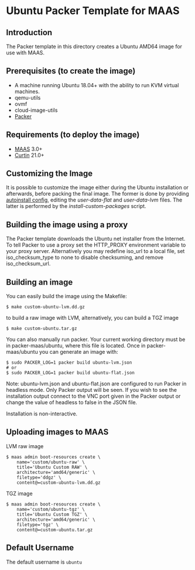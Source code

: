 # Ubuntu Packer Template for MAAS

## Introduction

The Packer template in this directory creates a Ubuntu AMD64 image for use with MAAS.

## Prerequisites (to create the image)

* A machine running Ubuntu 18.04+ with the ability to run KVM virtual machines.
* qemu-utils
* ovmf
* cloud-image-utils
* [Packer](https://www.packer.io/intro/getting-started/install.html)

## Requirements (to deploy the image)

* [MAAS](https://maas.io) 3.0+
* [Curtin](https://launchpad.net/curtin) 21.0+

## Customizing the Image

It is possible to customize the image either during the Ubuntu installation or afterwards, before packing the final image. The former is done by providing [autoinstall config](https://ubuntu.com/server/docs/install/autoinstall), editing the _user-data-flat_ and _user-data-lvm_ files. The latter is performed by the _install-custom-packages_ script.

## Building the image using a proxy

The Packer template downloads the Ubuntu net installer from the Internet. To tell Packer to use a proxy set the HTTP_PROXY environment variable to your proxy server. Alternatively you may redefine iso_url to a local file, set iso_checksum_type to none to disable checksuming, and remove iso_checksum_url.

## Building an image

You can easily build the image using the Makefile:

```shell
$ make custom-ubuntu-lvm.dd.gz
```

to build a raw image with LVM, alternatively, you can build a TGZ image

```shell
$ make custom-ubuntu.tar.gz
```

You can also manually run packer. Your current working directory must
be in packer-maas/ubuntu, where this file is located. Once in
packer-maas/ubuntu you can generate an image with:

```shell
$ sudo PACKER_LOG=1 packer build ubuntu-lvm.json
# or
$ sudo PACKER_LOG=1 packer build ubuntu-flat.json
```

Note: ubuntu-lvm.json and ubuntu-flat.json are configured to run Packer in headless mode. Only Packer output will be seen. If you wish to see the installation output connect to the VNC port given in the Packer output or change the value of headless to false in the JSON file.

Installation is non-interactive.

## Uploading images to MAAS

LVM raw image

```shell
$ maas admin boot-resources create \
    name='custom/ubuntu-raw' \
    title='Ubuntu Custom RAW' \
    architecture='amd64/generic' \
    filetype='ddgz' \
    content@=custom-ubuntu-lvm.dd.gz
```

TGZ image

```shell
$ maas admin boot-resources create \
    name='custom/ubuntu-tgz' \
    title='Ubuntu Custom TGZ' \
    architecture='amd64/generic' \
    filetype='tgz' \
    content@=custom-ubuntu.tar.gz
```

## Default Username

The default username is ```ubuntu```

